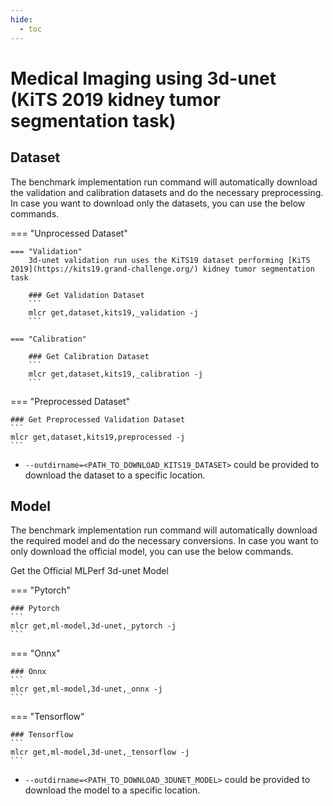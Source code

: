 ```yaml
---
hide:
  - toc
---
```


# Medical Imaging using 3d-unet (KiTS 2019 kidney tumor segmentation task)

## Dataset

The benchmark implementation run command will automatically download the validation and calibration datasets and do the necessary preprocessing. In case you want to download only the datasets, you can use the below commands.


=== "Unprocessed Dataset"

    === "Validation"
        3d-unet validation run uses the KiTS19 dataset performing [KiTS 2019](https://kits19.grand-challenge.org/) kidney tumor segmentation task

        ### Get Validation Dataset
        ```
        mlcr get,dataset,kits19,_validation -j
        ```

    === "Calibration"

        ### Get Calibration Dataset
        ```
        mlcr get,dataset,kits19,_calibration -j
        ```

=== "Preprocessed Dataset"

    ### Get Preprocessed Validation Dataset
    ```
    mlcr get,dataset,kits19,preprocessed -j
    ```

- `--outdirname=<PATH_TO_DOWNLOAD_KITS19_DATASET>` could be provided to download the dataset to a specific location.


## Model
The benchmark implementation run command will automatically download the required model and do the necessary conversions. In case you want to only download the official model, you can use the below commands.

Get the Official MLPerf 3d-unet Model

=== "Pytorch"

    ### Pytorch
    ```
    mlcr get,ml-model,3d-unet,_pytorch -j
    ```
=== "Onnx"

    ### Onnx
    ```
    mlcr get,ml-model,3d-unet,_onnx -j
    ```
=== "Tensorflow"

    ### Tensorflow
    ```
    mlcr get,ml-model,3d-unet,_tensorflow -j
    ```

- `--outdirname=<PATH_TO_DOWNLOAD_3DUNET_MODEL>` could be provided to download the model to a specific location.
